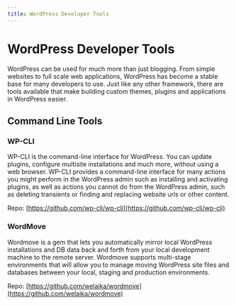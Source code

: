 ```yaml
---
title: WordPress Developer Tools
---
```


# WordPress Developer Tools

WordPress can be used for much more than just blogging. From simple websites to full scale web applications, WordPress has become a stable base for many developers to use. Just like any other framework, there are tools available that make building custom themes, plugins and applications in WordPress easier.

## Command Line Tools

### WP-CLI

WP-CLI is the command-line interface for WordPress. You can update plugins, configure multisite installations and much more, without using a web browser. WP-CLI provides a command-line interface for many actions you might perform in the WordPress admin such as installing and activating plugins, as well as actions you cannot do from the WordPress admin, such as deleting transients or finding and replacing website urls or other content.

Repo: [https://github.com/wp-cli/wp-cli](https://github.com/wp-cli/wp-cli)

### WordMove

Wordmove is a gem that lets you automatically mirror local WordPress installations and DB data back and forth from your local development machine to the remote server. Wordmove supports multi-stage environments that will allow you to manage moving WordPress site files and databases between your local, staging and production environments.

Repo: [https://github.com/welaika/wordmove](https://github.com/welaika/wordmove)
